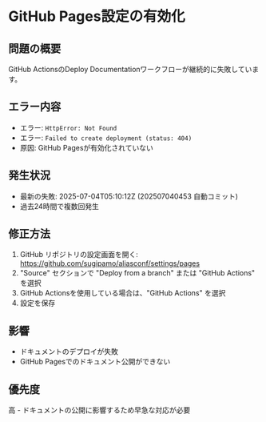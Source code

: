# GitHub Pages設定の有効化

## 問題の概要
GitHub ActionsのDeploy Documentationワークフローが継続的に失敗しています。

## エラー内容
- エラー: `HttpError: Not Found`
- エラー: `Failed to create deployment (status: 404)`
- 原因: GitHub Pagesが有効化されていない

## 発生状況
- 最新の失敗: 2025-07-04T05:10:12Z (202507040453 自動コミット)
- 過去24時間で複数回発生

## 修正方法
1. GitHub リポジトリの設定画面を開く: https://github.com/sugipamo/aliasconf/settings/pages
2. "Source" セクションで "Deploy from a branch" または "GitHub Actions" を選択
3. GitHub Actionsを使用している場合は、"GitHub Actions" を選択
4. 設定を保存

## 影響
- ドキュメントのデプロイが失敗
- GitHub Pagesでのドキュメント公開ができない

## 優先度
高 - ドキュメントの公開に影響するため早急な対応が必要